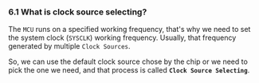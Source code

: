 ### <a name="what-is-clock-source-selecting">6.1 What is clock source selecting?</a>
The `MCU` runs on a specified working frequency, that's why we need to set the system clock (`SYSCLK`) working frequency. Usually, that frequency generated by multiple `Clock Sources`.

So, we can use the default clock source chose by the chip or we need to pick the one we need, and that process is called **`Clock Source Selecting`**.
